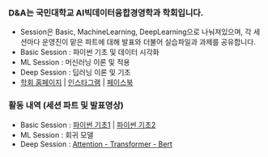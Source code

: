### D&A는 국민대학교 AI빅데이터융합경영학과 학회입니다.
  - Session은 Basic, MachineLearning, DeepLearning으로 나눠져있으며, 각 세션마다 운영진이 맡은 파트에 대해 발표와 더불어 실습파일과 과제를 공유합니다.
  - Basic Session : 파이썬 기초 및 데이터 시각화
  - ML Session : 머신러닝 이론 및 적용
  - Deep Session : 딥러닝 이론 및 기초
  - [학회 홈페이지](https://cms.kookmin.ac.kr/kmu-dna/index.do) | [인스타그램](https://www.instagram.com/kmu_dna/) | [페이스북](https://www.facebook.com/kookmin.bigdata.dna2013/)
  
### 활동 내역 (세션 파트 및 발표영상)
  - Basic Session : [파이썬 기초1](https://www.youtube.com/watch?v=JkZxUs3pYyw) | [파이썬 기초2](https://www.youtube.com/watch?v=ReLmHguUi0E)
  - ML Session : 회귀 모델
  - Deep Session : [Attention - Transformer - Bert](https://www.youtube.com/watch?v=PpY10OmTebc)

